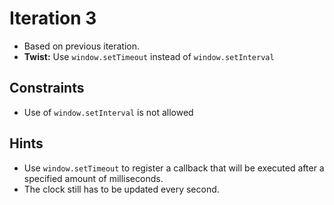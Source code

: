 # Iteration 3

* Based on previous iteration.
* **Twist:** Use `window.setTimeout` instead of `window.setInterval`

## Constraints
* Use of `window.setInterval` is not allowed

## Hints
* Use `window.setTimeout` to register a callback that will be executed after a specified amount of milliseconds.
* The clock still has to be updated every second.
